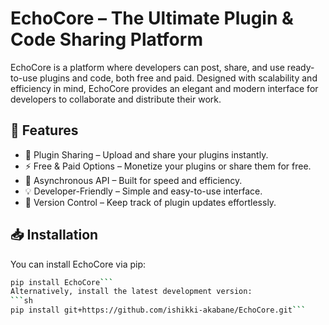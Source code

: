 # EchoCore – The Ultimate Plugin & Code Sharing Platform

EchoCore is a platform where developers can post, share, and use ready-to-use plugins and code, both free and paid. Designed with scalability and efficiency in mind, EchoCore provides an elegant and modern interface for developers to collaborate and distribute their work.

## 🚀 Features
- 📌 Plugin Sharing – Upload and share your plugins instantly.
- ⚡ Free & Paid Options – Monetize your plugins or share them for free.
- 🔗 Asynchronous API – Built for speed and efficiency.
- 💡 Developer-Friendly – Simple and easy-to-use interface.
- 🔄 Version Control – Keep track of plugin updates effortlessly.

## 📥 Installation
You can install EchoCore via pip:

```sh
pip install EchoCore```
Alternatively, install the latest development version:
```sh
pip install git+https://github.com/ishikki-akabane/EchoCore.git```